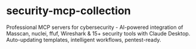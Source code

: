 # security-mcp-collection
Professional MCP servers for cybersecurity - AI-powered integration of Masscan, nuclei, ffuf, Wireshark &amp; 15+ security tools with Claude Desktop. Auto-updating templates, intelligent workflows, pentest-ready.

